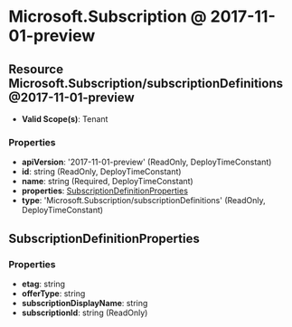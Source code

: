 # Microsoft.Subscription @ 2017-11-01-preview

## Resource Microsoft.Subscription/subscriptionDefinitions@2017-11-01-preview
* **Valid Scope(s)**: Tenant
### Properties
* **apiVersion**: '2017-11-01-preview' (ReadOnly, DeployTimeConstant)
* **id**: string (ReadOnly, DeployTimeConstant)
* **name**: string (Required, DeployTimeConstant)
* **properties**: [SubscriptionDefinitionProperties](#subscriptiondefinitionproperties)
* **type**: 'Microsoft.Subscription/subscriptionDefinitions' (ReadOnly, DeployTimeConstant)

## SubscriptionDefinitionProperties
### Properties
* **etag**: string
* **offerType**: string
* **subscriptionDisplayName**: string
* **subscriptionId**: string (ReadOnly)

